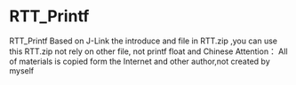 # RTT_Printf
RTT_Printf  Based on J-Link
the introduce and file in RTT.zip ,you can use this RTT.zip  not rely on other file, not printf float and Chinese
Attention： All of materials is copied form the Internet and other author,not created by myself
